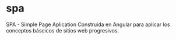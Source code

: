 # spa
SPA - Simple Page Aplication Construida en Angular para aplicar los conceptos báscicos de sitios web progresivos.
